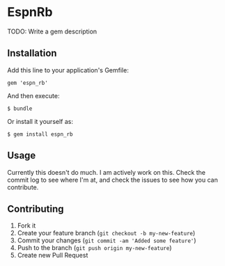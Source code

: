 # EspnRb

TODO: Write a gem description

## Installation

Add this line to your application's Gemfile:

    gem 'espn_rb'

And then execute:

    $ bundle

Or install it yourself as:

    $ gem install espn_rb

## Usage

Currently this doesn't do much. I am actively work on this. Check the commit log to see where I'm at, and check the issues to see how you can contribute.

## Contributing

1. Fork it
2. Create your feature branch (`git checkout -b my-new-feature`)
3. Commit your changes (`git commit -am 'Added some feature'`)
4. Push to the branch (`git push origin my-new-feature`)
5. Create new Pull Request
